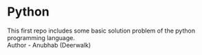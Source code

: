 # Python
This first repo includes some basic solution problem of the python programming language. 
<br>
Author - Anubhab (Deerwalk)
